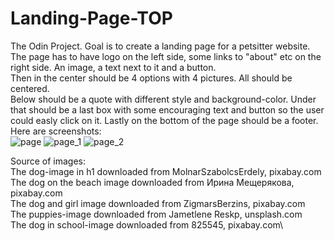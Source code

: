 # Landing-Page-TOP
The Odin Project. Goal is to create a landing page for a petsitter website.\
The page has to have logo on the left side, some links to "about" etc on the right side. An image, a text next to it and a button.  
Then in the center should be 4 options with 4 pictures. All should be centered.  
Below should be a quote with different style and background-color. Under that should be a last box with some encouraging text and button so the user could easly click on it. Lastly on the bottom of the page should be a footer.  
Here are screenshots:  
![page](https://github.com/AnnaNowak96/Landing-Page-TOP/assets/151517110/6edd84ab-c936-410f-a918-6015c0776ce0)
![page_1](https://github.com/AnnaNowak96/Landing-Page-TOP/assets/151517110/a3e20f0b-c09b-4b3d-b5c6-18e95ebea9e7)
![page_2](https://github.com/AnnaNowak96/Landing-Page-TOP/assets/151517110/5c643b05-fab6-4f84-9921-c9ee8e9a9fa8)



Source of images:  
The dog-image in h1 downloaded from MolnarSzabolcsErdely, pixabay.com\
The dog on the beach image downloaded from Ирина Мещерякова, pixabay.com\
The dog and girl image downloaded from ZigmarsBerzins, pixabay.com\
The puppies-image downloaded from Jametlene Reskp, unsplash.com\
The dog in school-image downloaded from 825545, pixabay.com\
